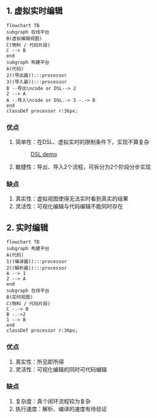 ## 1. 虚拟实时编辑
```mermaid
flowchart TB
subgraph 在线平台
B(虚拟编辑视图)
C(物料 / 代码片段)
C --> B
end
subgraph 构建平台
A(代码)
2((导出器)):::processor
3((导入器)):::processor
B --导出\ncode or DSL--> 2
2 --> A
A -.导入\ncode or DSL.-> 3 -.-> B
end
classDef processor r:36px;
```

### 优点
1. 简单性：在DSL、虚拟实时的限制条件下，实现不算复杂
   > [DSL demo](./images/dooring-DSL.ts)
2. 敏捷性：导出、导入2个流程，可拆分为2个阶段分步实现
### 缺点
1. 真实性：虚拟视图使得无法实时看到真实的结果
2. 灵活性：可视化编辑与代码编辑不能同时存在


## 2. 实时编辑
```mermaid
flowchart TB
subgraph 构建平台
A(代码)
1((编译器)):::processor
2((解析器)):::processor
A --> 1
2 --> A
end
subgraph 在线平台
B(实时视图)
C(物料 / 代码片段)
C -.-> B
B -.->2
1 --> B
end
classDef processor r:36px;
```

### 优点
1. 真实性：所见即所得
2. 灵活性：可视化编辑的同时可代码编辑
### 缺点
1. 复杂度：真个闭环流程较为复杂
2. 执行速度：解析、编译的速度有待验证

